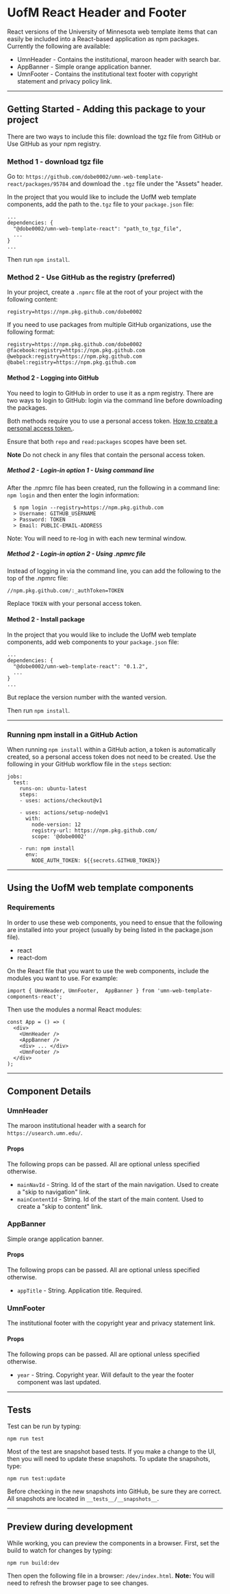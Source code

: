 # UofM React Header and Footer

React versions of the University of Minnesota web template items that can easily be included into a React-based application as npm packages. Currently the following are available:

- UmnHeader - Contains the institutional, maroon header with search bar.
- AppBanner - Simple orange application banner.
- UmnFooter - Contains the institutional text footer with copyright statement and privacy policy link.

---

## Getting Started - Adding this package to your project

There are two ways to include this file: download the tgz file from GitHub or Use GitHub as your npm registry.

### Method 1 - download tgz file

Go to: `https://github.com/dobe0002/umn-web-template-react/packages/95784` and download the `.tgz` file under the "Assets" header.

In the project that you would like to include the UofM web template components, add the path to the`.tgz` file to your `package.json` file:

```
...
dependencies: {
  "@dobe0002/umn-web-template-react": "path_to_tgz_file",
  ...
}
...
```

Then run `npm install`.

### Method 2 - Use GitHub as the registry (preferred)

In your project, create a `.npmrc` file at the root of your project with the following content:

```
registry=https://npm.pkg.github.com/dobe0002
```

If you need to use packages from multiple GitHub organizations, use the following format:

```
registry=https://npm.pkg.github.com/dobe0002
@facebook:registry=https://npm.pkg.github.com
@webpack:registry=https://npm.pkg.github.com
@babel:registry=https://npm.pkg.github.com
```

#### Method 2 - Logging into GitHub

You need to login to GitHub in order to use it as a npm registry. There are two ways to login to GitHub: login via the command line before downloading the packages.

Both methods require you to use a personal access token. [How to create a personal access token.](https://help.github.com/en/github/authenticating-to-github/creating-a-personal-access-token-for-the-command-line).

Ensure that both `repo` and `read:packages` scopes have been set.

**Note** Do not check in any files that contain the personal access token.

##### Method 2 - Login-in option 1 - Using command line

After the .npmrc file has been created, run the following in a command line: `npm login` and then enter the login information:

```
  $ npm login --registry=https://npm.pkg.github.com
  > Username: GITHUB_USERNAME
  > Password: TOKEN
  > Email: PUBLIC-EMAIL-ADDRESS
```

Note: You will need to re-log in with each new terminal window.

##### Method 2 - Login-in option 2 - Using .npmrc file

Instead of logging in via the command line, you can add the following to the top of the .npmrc file:

```
//npm.pkg.github.com/:_authToken=TOKEN
```

Replace `TOKEN` with your personal access token.

#### Method 2 - Install package

In the project that you would like to include the UofM web template components, add web components to your `package.json` file:

```
...
dependencies: {
  "@dobe0002/umn-web-template-react": "0.1.2",
  ...
}
...
```

But replace the version number with the wanted version.

Then run `npm install`.

---

### Running npm install in a GitHub Action

When running `npm install` within a GitHub action, a token is automatically created, so a personal access token does not need to be created. Use the following in your GitHub workflow file in the `steps` section:

```
jobs:
  test:
    runs-on: ubuntu-latest
    steps:
    - uses: actions/checkout@v1

    - uses: actions/setup-node@v1
      with:
        node-version: 12
        registry-url: https://npm.pkg.github.com/
        scope: '@dobe0002'

    - run: npm install
      env:
        NODE_AUTH_TOKEN: ${{secrets.GITHUB_TOKEN}}
```

---

## Using the UofM web template components

### Requirements

In order to use these web components, you need to ensue that the following are installed into your project (usually by being listed in the package.json file).

- react
- react-dom

On the React file that you want to use the web components, include the modules you want to use. For example:

```
import { UmnHeader, UmnFooter,  AppBanner } from 'umn-web-template-components-react';
```

Then use the modules a normal React modules:

```
const App = () => (
  <div>
    <UmnHeader />
    <AppBanner />
    <div> ... </div>
    <UmnFooter />
  </div>
);

```

---

## Component Details

### UmnHeader

The maroon institutional header with a search for `https://usearch.umn.edu/`.

#### Props

The following props can be passed. All are optional unless specified otherwise.

- `mainNavId` - String. Id of the start of the main navigation. Used to create a "skip to navigation" link.
- `mainContentId` - String. Id of the start of the main content. Used to create a "skip to content" link.

### AppBanner

Simple orange application banner.

#### Props

The following props can be passed. All are optional unless specified otherwise.

- `appTitle` - String. Application title. Required.

### UmnFooter

The institutional footer with the copyright year and privacy statement link.

#### Props

The following props can be passed. All are optional unless specified otherwise.

- `year` - String. Copyright year. Will default to the year the footer component was last updated.

---

## Tests

Test can be run by typing:

```
npm run test
```

Most of the test are snapshot based tests. If you make a change to the UI, then you will need to update these snapshots. To update the snapshots, type:

```
npm run test:update
```

Before checking in the new snapshots into GitHub, be sure they are correct. All snapshots are located in `__tests__/__snapshots__`.

---

## Preview during development

While working, you can preview the components in a browser. First, set the build to watch for changes by typing:

```
npm run build:dev
```

Then open the following file in a browser: `/dev/index.html`. **Note:** You will need to refresh the browser page to see changes.
